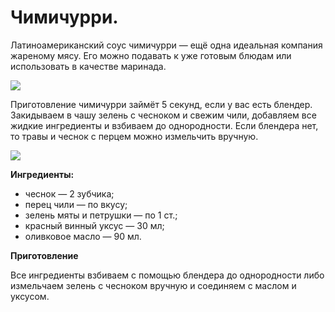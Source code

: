 # Чимичурри.
Латиноамериканский соус чимичурри — ещё одна идеальная компания жареному мясу. Его можно подавать к уже готовым блюдам или использовать в качестве маринада.

![](/images/Kulinar/Sous/chimichuri1.jpg)

Приготовление чимичурри займёт 5 секунд, если у вас есть блендер. Закидываем в чашу зелень с чесноком и свежим чили, добавляем все жидкие ингредиенты и взбиваем до однородности. Если блендера нет, то травы и чеснок с перцем можно измельчить вручную.

![](/images/Kulinar/Sous/chimichuri2.jpg)

**Ингредиенты:**

- чеснок — 2 зубчика;
- перец чили — по вкусу;
- зелень мяты и петрушки — по 1 ст.;
- красный винный уксус — 30 мл;
- оливковое масло — 90 мл.

**Приготовление**

Все ингредиенты взбиваем с помощью блендера до однородности либо измельчаем зелень с чесноком вручную и соединяем с маслом и уксусом.
